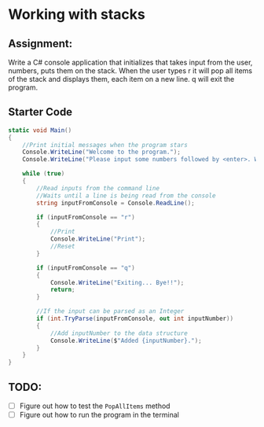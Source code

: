 # Working with stacks

## Assignment:
Write a C# console application that initializes that takes input from the user, numbers, puts them on the stack. When the user types r it will pop all items of the stack and displays them, each item on a new line. q will exit the program.

## Starter Code
```C#
static void Main()
{
    //Print initial messages when the program stars
    Console.WriteLine("Welcome to the program.");
    Console.WriteLine("Please input some numbers followed by <enter>. When you are done, press r to print the data structure, or input q to quit.");

    while (true)
    {
        //Read inputs from the command line
        //Waits until a line is being read from the console
        string inputFromConsole = Console.ReadLine();

        if (inputFromConsole == "r")
        {
            //Print 
            Console.WriteLine("Print");
            //Reset 
        }

        if (inputFromConsole == "q")
        {                 
            Console.WriteLine("Exiting... Bye!!");
            return;
        }

        //If the input can be parsed as an Integer
        if (int.TryParse(inputFromConsole, out int inputNumber))
        {
            //Add inputNumber to the data structure
            Console.WriteLine($"Added {inputNumber}.");
        }
    }
}
```

## TODO:
* [ ] Figure out how to test the `PopAllItems` method
* [ ] Figure out how to run the program in the terminal
